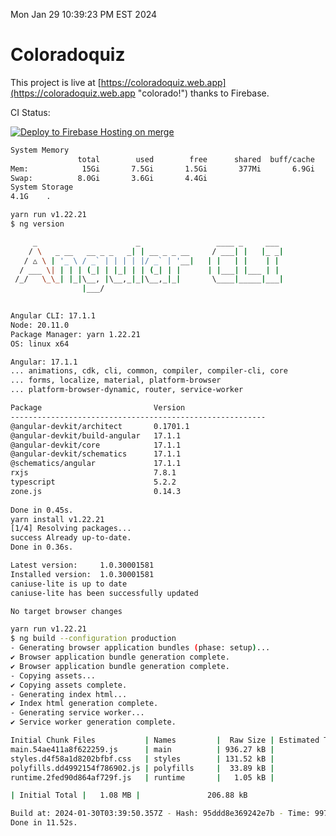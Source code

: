 Mon Jan 29 10:39:23 PM EST 2024

# Coloradoquiz


This project is live at [https://coloradoquiz.web.app](https://coloradoquiz.web.app "colorado!") thanks to Firebase.

CI Status: 

[![Deploy to Firebase Hosting on merge](https://github.com/teamkushal/coloradoquiz/actions/workflows/firebase-hosting-merge.yml/badge.svg)](https://github.com/teamkushal/coloradoquiz/actions/workflows/firebase-hosting-merge.yml)

```bash
System Memory
               total        used        free      shared  buff/cache   available
Mem:            15Gi       7.5Gi       1.5Gi       377Mi       6.9Gi       7.8Gi
Swap:          8.0Gi       3.6Gi       4.4Gi
System Storage
4.1G	.
```
```bash
yarn run v1.22.21
$ ng version

     _                      _                 ____ _     ___
    / \   _ __   __ _ _   _| | __ _ _ __     / ___| |   |_ _|
   / △ \ | '_ \ / _` | | | | |/ _` | '__|   | |   | |    | |
  / ___ \| | | | (_| | |_| | | (_| | |      | |___| |___ | |
 /_/   \_\_| |_|\__, |\__,_|_|\__,_|_|       \____|_____|___|
                |___/
    

Angular CLI: 17.1.1
Node: 20.11.0
Package Manager: yarn 1.22.21
OS: linux x64

Angular: 17.1.1
... animations, cdk, cli, common, compiler, compiler-cli, core
... forms, localize, material, platform-browser
... platform-browser-dynamic, router, service-worker

Package                         Version
---------------------------------------------------------
@angular-devkit/architect       0.1701.1
@angular-devkit/build-angular   17.1.1
@angular-devkit/core            17.1.1
@angular-devkit/schematics      17.1.1
@schematics/angular             17.1.1
rxjs                            7.8.1
typescript                      5.2.2
zone.js                         0.14.3
    
Done in 0.45s.
yarn install v1.22.21
[1/4] Resolving packages...
success Already up-to-date.
Done in 0.36s.
```
```bash
Latest version:     1.0.30001581
Installed version:  1.0.30001581
caniuse-lite is up to date
caniuse-lite has been successfully updated

No target browser changes
```
```bash
yarn run v1.22.21
$ ng build --configuration production
- Generating browser application bundles (phase: setup)...
✔ Browser application bundle generation complete.
✔ Browser application bundle generation complete.
- Copying assets...
✔ Copying assets complete.
- Generating index html...
✔ Index html generation complete.
- Generating service worker...
✔ Service worker generation complete.

Initial Chunk Files           | Names         |  Raw Size | Estimated Transfer Size
main.54ae411a8f622259.js      | main          | 936.27 kB |               186.93 kB
styles.d4f58a1d8202bfbf.css   | styles        | 131.52 kB |                 8.39 kB
polyfills.dd4992154f786902.js | polyfills     |  33.89 kB |                10.99 kB
runtime.2fed90d864af729f.js   | runtime       |   1.05 kB |               596 bytes

| Initial Total |   1.08 MB |               206.88 kB

Build at: 2024-01-30T03:39:50.357Z - Hash: 95ddd8e369242e7b - Time: 9975ms
Done in 11.52s.
```
